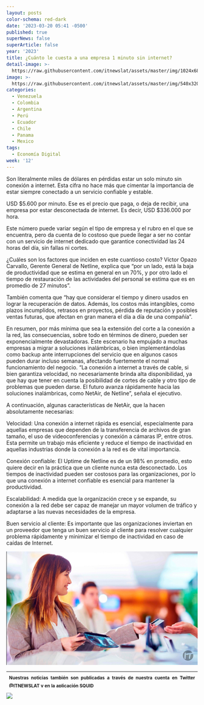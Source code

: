 ```yaml
---
layout: posts
color-schema: red-dark
date: '2023-03-20 05:41 -0500'
published: true
superNews: false
superArticle: false
year: '2023'
title: ¿Cuánto le cuesta a una empresa 1 minuto sin internet?
detail-image: >-
  https://raw.githubusercontent.com/itnewslat/assets/master/img/1024x680/pago-tdc-g.jpg
image: >-
  https://raw.githubusercontent.com/itnewslat/assets/master/img/540x320/pago-tdc-p.jpg
categories:
  - Venezuela
  - Colombia
  - Argentina
  - Perú
  - Ecuador
  - Chile
  - Panama
  - Mexico
tags:
  - Economía Digital
week: '12'
---
```

Son literalmente miles de dólares en pérdidas estar un solo minuto sin conexión a internet. Esta cifra no hace más que cimentar la importancia de estar siempre conectado a un servicio confiable y estable.
 
USD $5.600 por minuto. Ese es el precio que paga, o deja de recibir, una empresa por estar desconectada de internet. Es decir, USD $336.000 por hora.
 
Este número puede variar según el tipo de empresa y el rubro en el que se encuentra, pero da cuenta de lo costoso que puede llegar a ser no contar con un servicio de internet dedicado que garantice conectividad las 24 horas del día, sin fallas ni cortes.
 
¿Cuáles son los factores que inciden en este cuantioso costo? Víctor Opazo Carvallo, Gerente General de Netline, explica que “por un lado, está la baja de productividad que se estima en general en un 70%, y por otro lado el tiempo de restauración de las actividades del personal se estima que es en promedio de 27 minutos”.
 
También comenta que “hay que considerar el tiempo y dinero usados en lograr la recuperación de datos. Además, los costos más intangibles, como plazos incumplidos, retrasos en proyectos, pérdida de reputación y posibles ventas futuras, que afectan en gran manera el día a día de una compañía”.
 
En resumen, por más mínima que sea la extensión del corte a la conexión a la red, las consecuencias, sobre todo en términos de dinero, pueden ser exponencialmente devastadoras. Este escenario ha empujado a muchas empresas a migrar a soluciones inalámbricas, o bien implementándolas como backup ante interrupciones del servicio que en algunos casos pueden durar incluso semanas, afectando fuertemente el normal funcionamiento del negocio.
“La conexión a internet a través de cable, si bien garantiza velocidad, no necesariamente brinda alta disponibilidad, ya que hay que tener en cuenta la posibilidad de cortes de cable y otro tipo de problemas que pueden darse. El futuro avanza rápidamente hacia las soluciones inalámbricas, como NetAir, de Netline”, señala el ejecutivo.
 
A continuación, algunas características de NetAir, que la hacen absolutamente necesarias:
 
Velocidad: Una conexión a internet rápida es esencial, especialmente para aquellas empresas que dependen de la transferencia de archivos de gran tamaño, el uso de videoconferencias y conexión a cámaras IP, entre otros. Esta permite un trabajo más eficiente y reduce el tiempo de inactividad en aquellas industrias donde la conexión a la red es de vital importancia.
 
Conexión confiable: El Uptime de Netline es de un 98% en promedio, esto quiere decir en la práctica que un cliente nunca esta desconectado. Los tiempos de inactividad pueden ser costosos para las organizaciones, por lo que una conexión a internet confiable es esencial para mantener la productividad.
 
Escalabilidad: A medida que la organización crece y se expande, su conexión a la red debe ser capaz de manejar un mayor volumen de tráfico y adaptarse a las nuevas necesidades de la empresa.
 
Buen servicio al cliente: Es importante que las organizaciones inviertan en un proveedor que tenga un buen servicio al cliente para resolver cualquier problema rápidamente y minimizar el tiempo de inactividad en caso de caídas de Internet.

![](https://raw.githubusercontent.com/itnewslat/assets/master/img/540x320/pago-tdc-p.jpg)

<table style="height: 42px;" width="569">
<tbody>
<tr>
<td style="text-align: justify;"><sub><strong>Nuestras noticias también son publicadas a través de nuestra cuenta en Twitter <a href="https://twitter.com/itnewslat?lang=es">@ITNEWSLAT</a> y en la aplicación <a href="https://squidapp.co/en/">SQUID</a></strong></sub></td>
</tr>
</tbody>
</table>
<img src="https://tracker.metricool.com/c3po.jpg?hash=56f88a41e39ab42c063cc51676587a04"/>